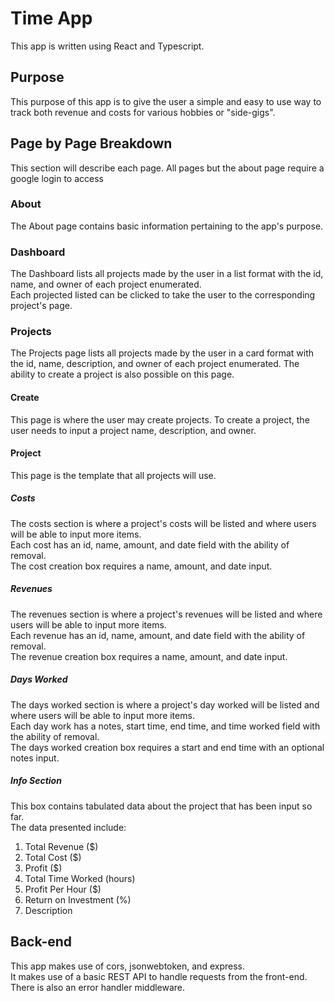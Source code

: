 # Time App

This app is written using React and Typescript.

## Purpose

This purpose of this app is to give the user a simple and easy to use way to track both revenue and costs for various hobbies or "side-gigs".

## Page by Page Breakdown

This section will describe each page. All pages but the about page require a google login to access

### About

The About page contains basic information pertaining to the app's purpose.

### Dashboard

The Dashboard lists all projects made by the user in a list format with the id, name, and owner of each project enumerated.  
Each projected listed can be clicked to take the user to the corresponding project's page.

### Projects

The Projects page lists all projects made by the user in a card format with the id, name, description, and owner of each project enumerated. The ability to create a project is also possible on this page.

#### Create

This page is where the user may create projects. To create a project, the user needs to input a project name, description, and owner.

#### Project

This page is the template that all projects will use.

##### Costs

The costs section is where a project's costs will be listed and where users will be able to input more items.  
Each cost has an id, name, amount, and date field with the ability of removal.  
The cost creation box requires a name, amount, and date input.

##### Revenues

The revenues section is where a project's revenues will be listed and where users will be able to input more items.  
Each revenue has an id, name, amount, and date field with the ability of removal.  
The revenue creation box requires a name, amount, and date input.

##### Days Worked

The days worked section is where a project's day worked will be listed and where users will be able to input more items.  
Each day work has a notes, start time, end time, and time worked field with the ability of removal.  
The days worked creation box requires a start and end time with an optional notes input.

##### Info Section

This box contains tabulated data about the project that has been input so far.  
The data presented include:

1. Total Revenue ($)
2. Total Cost ($)
3. Profit ($)
4. Total Time Worked (hours)
5. Profit Per Hour ($)
6. Return on Investment (%)
7. Description

## Back-end

This app makes use of cors, jsonwebtoken, and express.  
It makes use of a basic REST API to handle requests from the front-end. There is also an error handler middleware.

